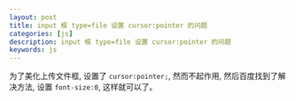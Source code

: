```yaml
---
layout: post
title: input 框 type=file 设置 cursor:pointer 的问题
categories: [js]
description: input 框 type=file 设置 cursor:pointer 的问题
keywords: js
---
```


为了美化上传文件框, 设置了 `cursor:pointer;`, 然而不起作用, 然后百度找到了解决方法, 设置 `font-size:0`, 这样就可以了。
